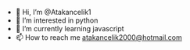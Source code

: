 - 👋 Hi, I’m @Atakancelik1
- 👀 I’m interested in python
- 🌱 I’m currently learning javascript
- 📫 How to reach me atakancelik2000@hotmail.com

<!---
Atakancelik1/Atakancelik1 is a ✨ special ✨ repository because its `README.md` (this file) appears on your GitHub profile.
You can click the Preview link to take a look at your changes.
--->
